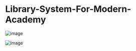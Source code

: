 # Library-System-For-Modern-Academy

![image](https://user-images.githubusercontent.com/52500501/74091015-98232000-4abb-11ea-806f-c8a9d3ba6598.png)


![image](https://user-images.githubusercontent.com/52500501/74091070-04058880-4abc-11ea-9ad5-e0f543262591.png)
